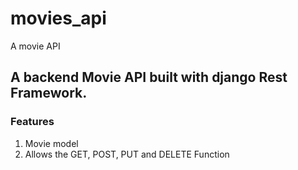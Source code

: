 # movies_api
A movie API
## A backend Movie API built with django Rest Framework.

### Features
1. Movie model
2. Allows the GET, POST, PUT and DELETE Function

